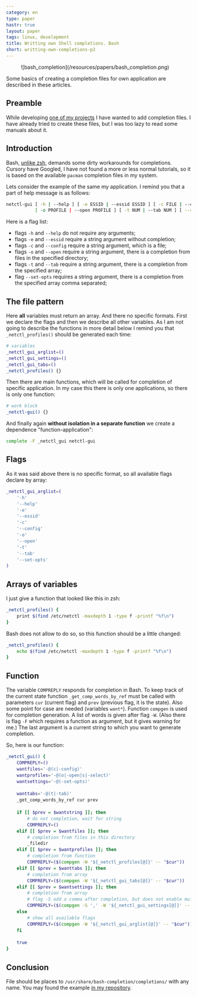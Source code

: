 ```yaml
---
category: en
type: paper
hastr: true
layout: paper
tags: linux, development
title: Writting own Shell completions. Bash
short: writting-own-completions-p2
---
```

<figure class="img">![bash_completion](/resources/papers/bash_completion.png)</figure>Some
basics of creating a completion files for own application are described in these
articles.

<!--more-->

## <a href="#preamble" class="anchor" id="preamble"><span class="octicon octicon-link"></span></a>Preamble

While developing [one of my projects](/ru/projects/netctl-gui "Netctl-gui
project page") I have wanted to add completion files. I have already tried to
create these files, but I was too lazy to read some manuals about it.

## <a href="#introduction" class="anchor" id="introduction"><span class="octicon octicon-link"></span></a>Introduction

Bash, [unlike zsh](/ru/2014/07/17/writting-own-completions-p1 "Zsh completions
paper"), demands some dirty workarounds for completions. Cursory have Googled, I
have not found a more or less normal tutorials, so it is based on the available
`pacman` completion files in my system.

Lets consider the example of the same my application. I remind you that a part
of help message is as follows:

```bash
netctl-gui [ -h | --help ] [ -e ESSID | --essid ESSID ] [ -с FILE | --config FILE ]
           [ -o PROFILE | --open PROFILE ] [ -t NUM | --tab NUM ] [ --set-opts OPTIONS ]
```

Here is a flag list:
* flags `-h` and `--help` do not require any arguments;
* flags `-e` and `--essid` require a string argument without completion;
* flags `-c` and `--config` require a string argument, which is a file;
* flags `-o` and `--open` require a string argument, there is a completion from files in the specified directory;
* flags `-t` and `--tab` require a string argument, there is a completion from the specified array;
* flag `--set-opts` requires a string argument, there is a completion from the specified array comma separated;

## <a href="#file" class="anchor" id="file"><span class="octicon octicon-link"></span></a>The file pattern

Here **all** variables must return an array. And there no specific formats.
First we declare the flags and then we describe all other variables. As I am not
going to describe the functions in more detail below I remind you that
`_netctl_profiles()` should be generated each time:

```bash
# variables
_netctl_gui_arglist=()
_netctl_gui_settings=()
_netctl_gui_tabs=()
_netctl_profiles() {}
```

Then there are main functions, which will be called for completion of specific
application. In my case this there is only one applications, so there is only
one function:

```bash
# work block
_netctl-gui() {}
```

And finally again **without isolation in a separate function** we create a
dependence "function-application":

```bash
complete -F _netctl_gui netctl-gui
```

## <a href="#flags" class="anchor" id="flags"><span class="octicon octicon-link"></span></a>Flags

As it was said above there is no specific format, so all available flags declare
by array:

```bash
_netctl_gui_arglist=(
    '-h'
    '--help'
    '-e'
    '--essid'
    '-c'
    '--config'
    '-o'
    '--open'
    '-t'
    '--tab'
    '--set-opts'
)
```

## <a href="#variables" class="anchor" id="variables"><span class="octicon octicon-link"></span></a>Arrays of variables

I just give a function that looked like this in zsh:

```bash
_netctl_profiles() {
    print $(find /etc/netctl -maxdepth 1 -type f -printf "%f\n")
}
```

Bash does not allow to do so, so this function should be a little changed:

```bash
_netctl_profiles() {
    echo $(find /etc/netctl -maxdepth 1 -type f -printf "%f\n")
}
```

## <a href="#body" class="anchor" id="body"><span class="octicon octicon-link"></span></a>Function

The variable `COMPREPLY` responds for completion in Bash. To keep track of the
current state function `_get_comp_words_by_ref` must be called with parameters
`cur` (current flag) and `prev` (previous flag, it is the state). Also some
point for case are needed (variables `want*`). Function `compgen` is used for
completion generation. A list of words is given after flag `-W`. (Also there is
flag `-F` which requires a function as argument, but it gives warning for me.)
The last argument is a current string to which you want to generate completion.

So, here is our function:

```bash
_netctl_gui() {
    COMPREPLY=()
    wantfiles='-@(c|-config)'
    wantprofiles='-@(o|-open|s|-select)'
    wantsettings='-@(-set-opts)'

    wanttabs='-@(t|-tab)'
    _get_comp_words_by_ref cur prev

    if [[ $prev = $wantstring ]]; then
        # do not completion, wait for string
        COMPREPLY=()
    elif [[ $prev = $wantfiles ]]; then
        # completion from files in this directory
        _filedir
    elif [[ $prev = $wantprofiles ]]; then
        # completion from function
        COMPREPLY=($(compgen -W '${_netctl_profiles[@]}' -- "$cur"))
    elif [[ $prev = $wanttabs ]]; then
        # completion from array
        COMPREPLY=($(compgen -W '${_netctl_gui_tabs[@]}' -- "$cur"))
    elif [[ $prev = $wantsettings ]]; then
        # completion from array
        # flag -S add a comma after completion, but does not enable multi-selection =(
        COMPREPLY=($(compgen -S ',' -W '${_netctl_gui_settings[@]}' -- "$cur"))
    else
        # show all available flags
        COMPREPLY=($(compgen -W '${_netctl_gui_arglist[@]}' -- "$cur"))
    fi

    true
}
```

## <a href="#conclusion" class="anchor" id="conclusion"><span class="octicon octicon-link"></span></a>Conclusion

File should be places to `/usr/share/bash-completion/completions/` with any
name. You may found the example [in my
repository](//raw.githubusercontent.com/arcan1s/netctl-gui/master/sources/gui/bash-completions
"File").
